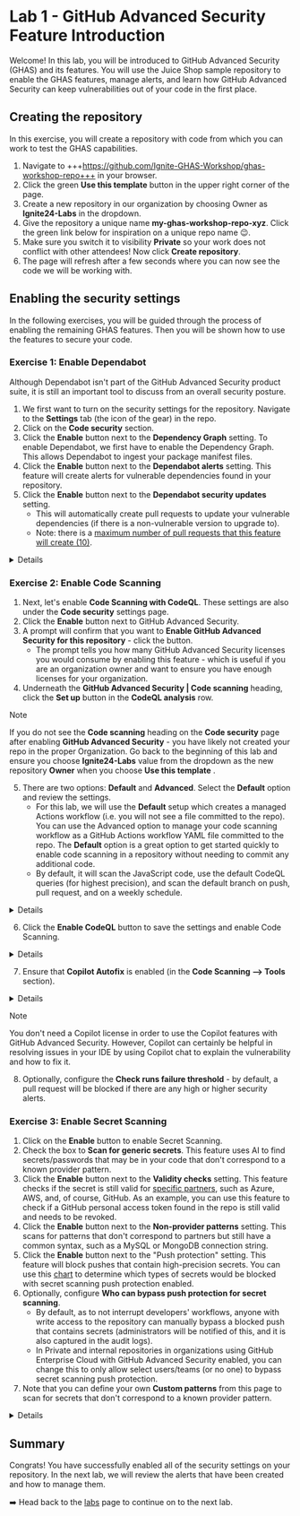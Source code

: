# Lab 1 - GitHub Advanced Security Feature Introduction

Welcome! In this lab, you will be introduced to GitHub Advanced Security (GHAS) and its features. You will use the Juice Shop sample repository to enable the GHAS features, manage alerts, and learn how GitHub Advanced Security can keep vulnerabilities out of your code in the first place.

<!--
> [!TIP]
> We recommend opening up two browser windows, one with the lab and one with the working copy of your repo!
-->

## Creating the repository

In this exercise, you will create a repository with code from which you can work to test the GHAS capabilities.

1. Navigate to +++https://github.com/Ignite-GHAS-Workshop/ghas-workshop-repo+++ in your browser.
2. Click the green **Use this template** button in the upper right corner of the page.
3. Create a new repository in our organization by choosing Owner as **Ignite24-Labs** in the dropdown.  
4. Give the repository a unique name **my-ghas-workshop-repo-xyz**.  Click the green link below for inspiration on a unique repo name 😉.
5. Make sure you switch it to visibility **Private** so your work does not conflict with other attendees!  Now click **Create repository**.
6. The page will refresh after a few seconds where you can now see the code we will be working with.  

## Enabling the security settings

In the following exercises, you will be guided through the process of enabling the remaining GHAS features. Then you will be shown how to use the features to secure your code.

### Exercise 1: Enable Dependabot

Although Dependabot isn't part of the GitHub Advanced Security product suite, it is still an important tool to discuss from an overall security posture.

1. We first want to turn on the security settings for the repository. Navigate to the **Settings** tab (the icon of the gear) in the repo.
2. Click on the  **Code security** section.
3. Click the **Enable** button next to the **Dependency Graph** setting. To enable Dependabot, we first have to enable the Dependency Graph. This allows Dependabot to ingest your package manifest files.
4. Click the **Enable** button next to the **Dependabot alerts** setting. This feature will create alerts for vulnerable dependencies found in your repository.
5. Click the **Enable** button next to the **Dependabot security updates** setting.
    - This will automatically create pull requests to update your vulnerable dependencies (if there is a non-vulnerable version to upgrade to).
    - Note: there is a [maximum number of pull requests that this feature will create (10)](https://docs.github.com/en/enterprise-cloud@latest/code-security/dependabot/working-with-dependabot/troubleshooting-dependabot-errors#dependabot-cannot-open-any-more-pull-requests).

<details>

![image](./images/lab-1-1-1.png) 

![image](images/lab-1-1-1.png)
</details>

### Exercise 2: Enable Code Scanning

1. Next, let's enable **Code Scanning with CodeQL**. These settings are also under the **Code security** settings page.
2. Click the **Enable** button next to GitHub Advanced Security.
3. A prompt will confirm that you want to **Enable GitHub Advanced Security for this repository** - click the button.
    - The prompt tells you how many GitHub Advanced Security licenses you would consume by enabling this feature - which is useful if you are an organization owner and want to ensure you have enough licenses for your organization.
4. Underneath the **GitHub Advanced Security | Code scanning** heading, click the **Set up** button in the **CodeQL analysis** row.

> [!NOTE]  
> If you do not see the **Code scanning** heading on the **Code security** page after enabling **GitHub Advanced Security** -   you have likely not created your repo in the proper Organization.  Go back to the beginning of this lab and ensure you choose **Ignite24-Labs** value from the dropdown as the new repository **Owner** when you choose **Use this template** .

5. There are two options: **Default** and **Advanced**. Select the **Default** option and review the settings.
    - For this lab, we will use the **Default** setup which creates a managed Actions workflow (i.e. you will not see a file committed to the repo). You can use the Advanced option to manage your code scanning workflow as a GitHub Actions workflow YAML file committed to the repo. The **Default** option is a great option to get started quickly to enable code scanning in a repository without needing to commit any additional code.
    - By default, it will scan the JavaScript code, use the default CodeQL queries (for highest precision), and scan the default branch on push, pull request, and on a weekly schedule.

<details>
  ![image](images/lab-1-2-1.png)
</details>
  
6. Click the **Enable CodeQL** button to save the settings and enable Code Scanning.

<details>
  ![image](images/lab-1-2-2.png)
</details>
  
7. Ensure that **Copilot Autofix** is enabled (in the **Code Scanning --> Tools** section).

<details>
  ![image](images/lab-1-2-3.png)
</details>

> [!NOTE]  
> You don't need a Copilot license in order to use the Copilot features with GitHub Advanced Security. However, Copilot can certainly be helpful in resolving issues in your IDE by using Copilot chat to explain the vulnerability and how to fix it.

8. Optionally, configure the **Check runs failure threshold** - by default, a pull request will be blocked if there are any high or higher security alerts.

### Exercise 3: Enable Secret Scanning

1. Click on the **Enable** button to enable Secret Scanning.
2. Check the box to **Scan for generic secrets**. This feature uses AI to find secrets/passwords that may be in your code that don't correspond to a known provider pattern.
3. Click the **Enable** button next to the **Validity checks** setting. This feature checks if the secret is still valid for [specific partners](https://docs.github.com/en/enterprise-cloud@latest/code-security/secret-scanning/introduction/supported-secret-scanning-patterns#high-confidence-patterns), such as Azure, AWS, and, of course, GitHub. As an example, you can use this feature to check if a GitHub personal access token found in the repo is still valid and needs to be revoked.
4. Click the **Enable** button next to the **Non-provider patterns** setting. This scans for patterns that don't correspond to partners but still have a common syntax, such as a MySQL or MongoDB connection string.
5. Click the **Enable** button next to the "Push protection" setting. This feature will block pushes that contain high-precision secrets. You can use this [chart](https://docs.github.com/en/enterprise-cloud@latest/code-security/secret-scanning/introduction/supported-secret-scanning-patterns#supported-secrets) to determine which types of secrets would be blocked with secret scanning push protection enabled.
6. Optionally, configure **Who can bypass push protection for secret scanning**.
    - By default, as to not interrupt developers' workflows, anyone with write access to the repository can manually bypass a blocked push that contains secrets (administrators will be notified of this, and it is also captured in the audit logs).
    - In Private and internal repositories in organizations using GitHub Enterprise Cloud with GitHub Advanced Security enabled, you can change this to only allow select users/teams (or no one) to bypass secret scanning push protection.
7. Note that you can define your own **Custom patterns** from this page to scan for secrets that don't correspond to a known provider pattern.

<details>
  ![image](images/lab-1-3-1.png)
</details>

## Summary

Congrats! You have successfully enabled all of the security settings on your repository. In the next lab, we will review the alerts that have been created and how to manage them.

➡️ Head back to the [labs](README.md) page to continue on to the next lab.
